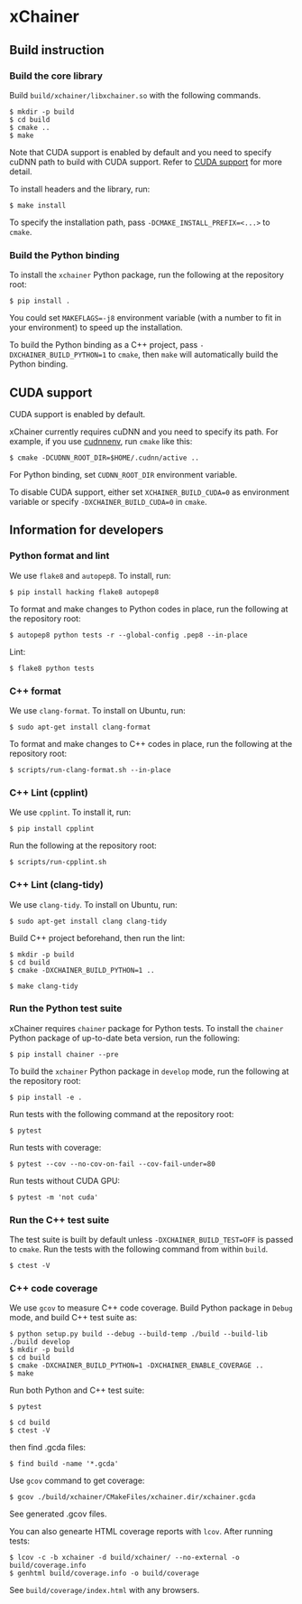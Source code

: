 # xChainer

## Build instruction

### Build the core library

Build `build/xchainer/libxchainer.so` with the following commands.

```shell-session
$ mkdir -p build
$ cd build
$ cmake ..
$ make
```

Note that CUDA support is enabled by default and you need to specify cuDNN path to build with CUDA support.
Refer to [CUDA support](#cuda-support) for more detail.

To install headers and the library, run:

```shell-session
$ make install
```

To specify the installation path, pass `-DCMAKE_INSTALL_PREFIX=<...>` to `cmake`.

### Build the Python binding

To install the `xchainer` Python package, run the following at the repository root:

```shell-session
$ pip install .
```

You could set `MAKEFLAGS=-j8` environment variable (with a number to fit in your environment) to speed up the installation.

To build the Python binding as a C++ project, pass `-DXCHAINER_BUILD_PYTHON=1` to `cmake`,
then `make` will automatically build the Python binding.

## CUDA support

CUDA support is enabled by default.

xChainer currently requires cuDNN and you need to specify its path.
For example, if you use [cudnnenv](https://github.com/unnonouno/cudnnenv), run `cmake` like this:

```shell-session
$ cmake -DCUDNN_ROOT_DIR=$HOME/.cudnn/active ..
```

For Python binding, set `CUDNN_ROOT_DIR` environment variable.

To disable CUDA support, either set `XCHAINER_BUILD_CUDA=0` as environment variable or specify `-DXCHAINER_BUILD_CUDA=0` in `cmake`.

## Information for developers

### Python format and lint

We use `flake8` and `autopep8`. To install, run:

```
$ pip install hacking flake8 autopep8
```

To format and make changes to Python codes in place, run the following at the repository root:

```
$ autopep8 python tests -r --global-config .pep8 --in-place
```

Lint:

```
$ flake8 python tests
```

### C++ format

We use `clang-format`. To install on Ubuntu, run:

```
$ sudo apt-get install clang-format
```

To format and make changes to C++ codes in place, run the following at the repository root:

```shell-session
$ scripts/run-clang-format.sh --in-place
```

### C++ Lint (cpplint)

We use `cpplint`. To install it, run:

```shell-session
$ pip install cpplint
```

Run the following at the repository root:

```shell-session
$ scripts/run-cpplint.sh
```

### C++ Lint (clang-tidy)

We use `clang-tidy`. To install on Ubuntu, run:

```
$ sudo apt-get install clang clang-tidy
```

Build C++ project beforehand, then run the lint:

```
$ mkdir -p build
$ cd build
$ cmake -DXCHAINER_BUILD_PYTHON=1 ..

$ make clang-tidy
```

### Run the Python test suite

xChainer requires `chainer` package for Python tests. To install the `chainer` Python package of up-to-date beta version, run the following:

```shell-session
$ pip install chainer --pre
```

To build the `xchainer` Python package in `develop` mode, run the following at the repository root:

```shell-session
$ pip install -e .
```

Run tests with the following command at the repository root:

```shell-session
$ pytest
```

Run tests with coverage:

```shell-session
$ pytest --cov --no-cov-on-fail --cov-fail-under=80
```

Run tests without CUDA GPU:

```shell-session
$ pytest -m 'not cuda'
```

### Run the C++ test suite

The test suite is built by default unless `-DXCHAINER_BUILD_TEST=OFF` is passed to `cmake`.
Run the tests with the following command from within `build`.

```shell-session
$ ctest -V
```

### C++ code coverage

We use `gcov` to measure C++ code coverage.
Build Python package in `Debug` mode, and build C++ test suite as:

```
$ python setup.py build --debug --build-temp ./build --build-lib ./build develop
$ mkdir -p build
$ cd build
$ cmake -DXCHAINER_BUILD_PYTHON=1 -DXCHAINER_ENABLE_COVERAGE ..
$ make
```

Run both Python and C++ test suite:

```shell-session
$ pytest

$ cd build
$ ctest -V
```

then find .gcda files:

```shell-session
$ find build -name '*.gcda'
```

Use `gcov` command to get coverage:

```shell-session
$ gcov ./build/xchainer/CMakeFiles/xchainer.dir/xchainer.gcda
```

See generated .gcov files.

You can also genearte HTML coverage reports with `lcov`. After running tests:

```shell-session
$ lcov -c -b xchainer -d build/xchainer/ --no-external -o build/coverage.info
$ genhtml build/coverage.info -o build/coverage
```

See `build/coverage/index.html` with any browsers.
